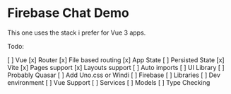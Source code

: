 # Firebase Chat Demo

This one uses the stack i prefer for Vue 3 apps.

Todo:

[ ] Vue
  [x] Router
    [x] File based routing
  [x] App State
    [ ] Persisted State
[x] Vite
  [x] Pages support
  [x] Layouts support
  [ ] Auto imports
[ ] UI Library
  [ ] Probably Quasar
  [ ] Add Uno.css or Windi
[ ] Firebase
  [ ] Libraries
  [ ] Dev environment
  [ ] Vue Support
  [ ] Services
  [ ] Models
[ ] Type Checking
